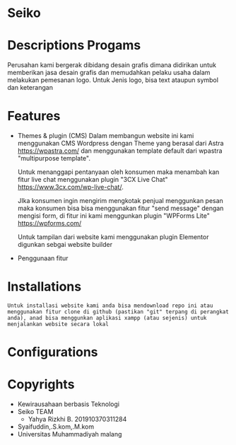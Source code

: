 # Seiko
  
# Descriptions Progams
  Perusahan kami bergerak dibidang desain grafis dimana didirikan untuk memberikan jasa desain grafis dan memudahkan pelaku usaha  dalam melakukan pemesanan logo. Untuk Jenis logo, bisa text ataupun symbol dan keterangan
# Features
  - Themes & plugin (CMS)
      Dalam membangun website ini kami menggunakan CMS Wordpress dengan Theme yang berasal dari Astra https://wpastra.com/ dan menggunakan template default dari wpastra "multipurpose template".

      Untuk menanggapi pentanyaan oleh konsumen maka menambah kan fitur live chat menggunakan plugin "3CX Live Chat" https://www.3cx.com/wp-live-chat/.

      JIka konsumen ingin mengirim mengkotak penjual menggunkan pesan maka konsumen bisa bisa menggunakan fitur "send message" dengan mengisi form, di fitur ini kami menggunkan plugin "WPForms Lite" https://wpforms.com/

      Untuk tampilan dari website kami menggunakan plugin Elementor digunkan sebgai website builder 
  - Penggunaan fitur
# Installations
    Untuk installasi website kami anda bisa mendownload repo ini atau menggunakan fitur clone di github (pastikan "git" terpang di perangkat anda), anad bisa menggunkan aplikasi xampp (atau sejenis) untuk menjalankan website secara lokal

# Configurations

# Copyrights
 * Kewirausahaan berbasis Teknologi
 * Seiko TEAM
   - Yahya Rizkhi B. 201910370311284
 * Syaifuddin,.S.kom,.M.kom
 * Universitas Muhammadiyah malang
